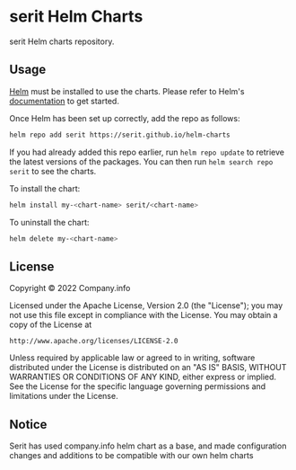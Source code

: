 # serit Helm Charts
serit Helm charts repository.

## Usage

[Helm](https://helm.sh) must be installed to use the charts.  Please refer to
Helm's [documentation](https://helm.sh/docs) to get started.

Once Helm has been set up correctly, add the repo as follows:
```sh
helm repo add serit https://serit.github.io/helm-charts
```

If you had already added this repo earlier, run `helm repo update` to retrieve
the latest versions of the packages.  You can then run `helm search repo
serit` to see the charts.

To install the <chart-name> chart:
```sh
helm install my-<chart-name> serit/<chart-name>
```

To uninstall the chart:
```sh
helm delete my-<chart-name>
```

## License

Copyright &copy; 2022 Company.info

Licensed under the Apache License, Version 2.0 (the "License");
you may not use this file except in compliance with the License.
You may obtain a copy of the License at

    http://www.apache.org/licenses/LICENSE-2.0

Unless required by applicable law or agreed to in writing, software
distributed under the License is distributed on an "AS IS" BASIS,
WITHOUT WARRANTIES OR CONDITIONS OF ANY KIND, either express or implied.
See the License for the specific language governing permissions and
limitations under the License.

## Notice
Serit has used company.info helm chart as a base, and made configuration changes and additions to be compatible with our own helm charts
